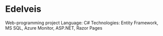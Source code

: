 # Edelveis
Web-programming project
Language: C#
Technologies: Entity Framework, MS SQL, Azure Monitor, ASP.NET, Razor Pages
